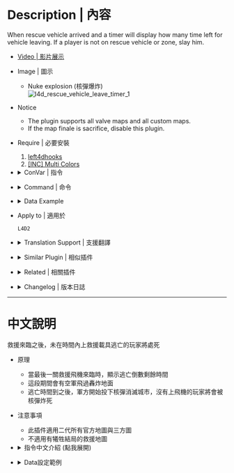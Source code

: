 # Description | 內容
When rescue vehicle arrived and a timer will display how many time left for vehicle leaving. If a player is not on rescue vehicle or zone, slay him.

* [Video | 影片展示](https://youtu.be/zC4kZcG8wOA)

* Image | 圖示
	* Nuke explosion (核彈爆炸)
	<br/>![l4d_rescue_vehicle_leave_timer_1](image/l4d_rescue_vehicle_leave_timer_1.gif)

* Notice
    * The plugin supports all valve maps and all custom maps.
    * If the map finale is sacrifice, disable this plugin.

* Require | 必要安裝
	1. [left4dhooks](https://forums.alliedmods.net/showthread.php?t=321696)
	2. [[INC] Multi Colors](https://github.com/fbef0102/L4D1_2-Plugins/releases/tag/Multi-Colors)

* <details><summary>ConVar | 指令</summary>

	* cfg/sourcemod/l4d_rescue_vehicle_leave_timer.cfg
		```php
        // 0=Plugin off, 1=Plugin on.
        l4d_rescue_vehicle_leave_timer_allow "1"

        // Turn on the plugin in these game modes, separate by commas (no spaces). (Empty = all).
        l4d_rescue_vehicle_leave_timer_modes ""

        // Turn off the plugin in these game modes, separate by commas (no spaces). (Empty = none).
        l4d_rescue_vehicle_leave_timer_modes_off ""

        // Turn on the plugin in these game modes. 0=All, 1=Coop, 2=Survival, 4=Versus, 8=Scavenge. Add numbers together.
        l4d_rescue_vehicle_leave_timer_modes_tog "0"

        // Changes how count down tumer hint displays. (0: Disable, 1:In chat, 2: In Hint Box, 3: In center text)
        l4d_rescue_vehicle_leave_timer_announce_type "2"

        // Default time to escape.
        l4d_rescue_vehicle_leave_timer_escape_time_default "60"

        // If 1, Enable AirStrike (explosion, missile, jets, fire)
        l4d_rescue_vehicle_leave_timer_airstrike_enable "1"
		```
</details>

* <details><summary>Command | 命令</summary>

	None
</details>

* <details><summary>Data Example</summary>

    * data/l4d_rescue_vehicle.cfg
        ```php
        "rescue_vehicle"
        {
            "c2m5_concert" // Map name
            {
                "time"       "60" // Set timer to escape (seconds), use l4d_rescue_vehicle_leave_timer_escape_time_default cvar value if does not set this keyvalue
            }
            
            "c7m3_port"
            {
                "num"		"0" // 0=Turn off the plugin in this map
            } 
        }
        ```
</details>

* Apply to | 適用於
	```
	L4D2
	```

* <details><summary>Translation Support | 支援翻譯</summary>

    ```
    English
    繁體中文
    简体中文
    Русский
    ```
</details>

* <details><summary>Similar Plugin | 相似插件</summary>

	1. [l4d_elevator_getin_timer](https://github.com/fbef0102/Game-Private_Plugin/blob/main/Plugin_%E6%8F%92%E4%BB%B6/Anti_Griefer_%E9%98%B2%E6%83%A1%E6%84%8F%E8%B7%AF%E4%BA%BA/l4d_elevator_getin_timer): When someone presses the elevator button or enters the CEDA Trailer, a timer will display how many time left. If a player is not inside the evelator/CEDA Trailer, slay him
		> 當有人按下電梯按鈕或是進入CEDA大拖車時，開始倒數計時，未在時間內進入電梯或CEDA大拖車的玩家將處死
</details>

* <details><summary>Related | 相關插件</summary>

	1. [lockdown_system-l4d2](https://github.com/fbef0102/L4D1_2-Plugins/tree/master/lockdown_system-l4d2): Locks Saferoom Door Until Someone Opens It.
		> 倖存者必須等待時間到並合力對抗屍潮與Tank才能打開終點安全門
</details>

* <details><summary>Changelog | 版本日誌</summary>

    * v1.8 (2023-10-21)
        * New method to detect if player is in rescue vehicle
        * Remove gamedata

    * v1.7 (2023-6-20)
        * Require lef4dhooks v1.33 or above

	* v1.6 (2023-4-4)
        * Add a cvar to enable or disable AirStrike (explosion, missile, jets, fire)

	* v1.5 (2023-3-21)
        * Support Gamedata, from [End Safearea Teleport by sorallll](https://forums.alliedmods.net/showthread.php?p=2766575)
        * Support All custom map
        * delete data file

	* v1.4
        * [AlliedModder Post](https://forums.alliedmods.net/showpost.php?p=2725525&postcount=7)
	    * Original Request by darkbret.
	    * Thanks to Marttt and Crasher_3637.
	    * Works on l4d1/2 all value maps.
	    * Custom timer for each final map (edit data).
	    * Translation support
	    * The City Will Get Nuked After Countdown Time Passes, Idea from [Nuke | The City Will Get Nuked After Countdown Time Passes by alasfourom](https://forums.alliedmods.net/showthread.php?p=2784677)
	    * Silvers F18 Airstrike
</details>

- - - -
# 中文說明
救援來臨之後，未在時間內上救援載具逃亡的玩家將處死

* 原理
	* 當最後一關救援飛機來臨時，顯示逃亡倒數剩餘時間
    * 這段期間會有空軍飛過轟炸地面
    * 逃亡時間到之後，軍方開始投下核彈消滅城市，沒有上飛機的玩家將會被核彈炸死

* 注意事項
    * 此插件適用二代所有官方地圖與三方圖
    * 不適用有犧牲結局的救援地圖

* <details><summary>指令中文介紹 (點我展開)</summary>

	* cfg/sourcemod/l4d_rescue_vehicle_leave_timer.cfg
		```php
        // 0=關閉插件, 1=啟動插件
        l4d_rescue_vehicle_leave_timer_allow "1"

        // 什麼模式下啟動此插件, 逗號區隔 (無空白). (留白 = 所有模式)
        l4d_rescue_vehicle_leave_timer_modes ""

        // 什麼模式下關閉此插件, 逗號區隔 (無空白). (留白 = 無)
        l4d_rescue_vehicle_leave_timer_modes_off ""

        // 什麼模式下啟動此插件. 0=所有模式, 1=戰役, 2=生存, 4=對抗, 8=清道夫. 請將數字相加起來
        l4d_rescue_vehicle_leave_timer_modes_tog "0"

        // 倒數提示該如何顯示. (0: 不提示, 1: 聊天框, 2: 黑底白字框, 3: 螢幕正中間)
        l4d_rescue_vehicle_leave_timer_announce_type "2"

        // 逃亡倒數時間
        l4d_rescue_vehicle_leave_timer_escape_time_default "60"

        // 為1時，啟用空軍轟炸特效 (爆炸, 導彈, 噴射機, 火焰....)
        // 為0時，關閉空軍轟炸，避免太lag
        l4d_rescue_vehicle_leave_timer_airstrike_enable "1"
		```
</details>

* <details><summary>Data設定範例</summary>

    * 可自行調整關卡，設置每個章節逃亡倒數時間
    * data/l4d_rescue_vehicle.cfg
        ```php
        "rescue_vehicle"
        {
            "c2m5_concert" //地圖名
            {
                "time"       "60" // 設置逃亡時間，如果未填寫地圖名或者逃亡時間，會使用l4d_rescue_vehicle_leave_timer_escape_time_default的指令值
            }
            
            "c7m3_port" //地圖名
            {
                "num"		"0" // 0=在這張地圖上關閉插件
            } 
        }
        ```
</details>
